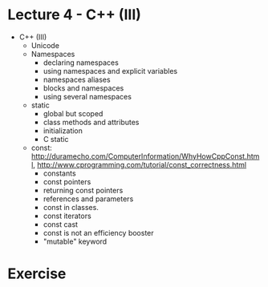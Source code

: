 
# Lecture 4 - C++ (III)

- C++ (III)
    - Unicode
    - Namespaces
        - declaring namespaces
        - using namespaces and explicit variables
        - namespaces aliases
        - blocks and namespaces
        - using several namespaces
    - static
        - global but scoped
        - class methods and attributes
        - initialization
        - C static
    - const: http://duramecho.com/ComputerInformation/WhyHowCppConst.html, 
      http://www.cprogramming.com/tutorial/const_correctness.html
        - constants
        - const pointers
        - returning const pointers
        - references and parameters
        - const in classes.
        - const iterators
        - const cast
        - const is not an efficiency booster
        - "mutable" keyword

# Exercise

